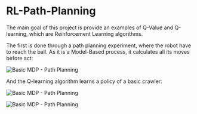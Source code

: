 # RL-Path-Planning

The main goal of this project is provide an examples of Q-Value and Q-learning, which are Reinforcement Learning algorithms. 

The first is done through a path planning experiment, where the robot have to reach the ball. As it is a Model-Based process, it calculates all its moves before act:

![Basic MDP - Path Planning](https://cloud.githubusercontent.com/assets/12956069/15630585/6561a0fa-2518-11e6-9b4e-58442606ea9c.jpg)

And the Q-learning algorithm learns a policy of a basic crawler:

![Basic MDP - Path Planning](https://github.com/lucasbsimao/RL-Basics/blob/master/Q-Learning/RL-1.png)

![Basic MDP - Path Planning](https://github.com/lucasbsimao/RL-Basics/blob/master/Q-Learning/RL-2.png)



